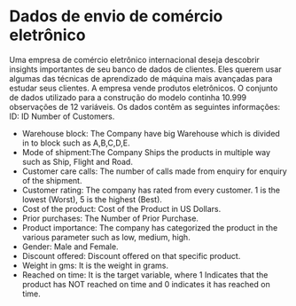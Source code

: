 # Dados de envio de comércio eletrônico
Uma empresa de comércio eletrônico internacional deseja descobrir insights importantes de seu banco de dados de clientes. Eles querem usar algumas das técnicas de aprendizado de máquina mais avançadas para estudar seus clientes. A empresa vende produtos eletrônicos.
O conjunto de dados utilizado para a construção do modelo continha 10.999 observações de 12 variáveis.
Os dados contêm as seguintes informações:
ID: ID Number of Customers.
- Warehouse block: The Company have big Warehouse which is divided in to block such as A,B,C,D,E.
- Mode of shipment:The Company Ships the products in multiple way such as Ship, Flight and Road.
- Customer care calls: The number of calls made from enquiry for enquiry of the shipment.
- Customer rating: The company has rated from every customer. 1 is the lowest (Worst), 5 is the highest (Best).
- Cost of the product: Cost of the Product in US Dollars.
- Prior purchases: The Number of Prior Purchase.
- Product importance: The company has categorized the product in the various parameter such as low, medium, high.
- Gender: Male and Female.
- Discount offered: Discount offered on that specific product.
- Weight in gms: It is the weight in grams.
- Reached on time: It is the target variable, where 1 Indicates that the product has NOT reached on time and 0 indicates it has reached on time.
